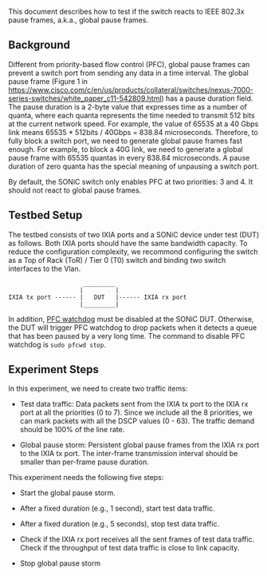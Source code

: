 This document describes how to test if the switch reacts to IEEE 802.3x pause frames, a.k.a., global pause frames.

## Background
Different from priority-based flow control (PFC), global pause frames can prevent a switch port from sending any data in a time interval. The global pause frame (Figure 1 in https://www.cisco.com/c/en/us/products/collateral/switches/nexus-7000-series-switches/white_paper_c11-542809.html) has a pause duration field. The pause duration is a 2-byte value that expresses time as a number of quanta, where each quanta represents the time needed to transmit 512 bits at the current network speed. For example, the value of 65535 at a 40 Gbps link means 65535 * 512bits / 40Gbps = 838.84 microseconds. Therefore, to fully block a switch port, we need to generate global pause frames fast enough. For example, to block a 40G link, we need to generate a global pause frame with 65535 quantas in every 838.84 microseconds. A pause duration of zero quanta has the special meaning of unpausing a switch port.

By default, the SONiC switch only enables PFC at two priorities: 3 and 4. It should not react to global pause frames.

## Testbed Setup
The testbed consists of two IXIA ports and a SONiC device under test (DUT) as follows. Both IXIA ports should have the same bandwidth capacity. To reduce the configuration complexity, we recommond configuring the switch as a Top of Rack (ToR) / Tier 0 (T0) switch and binding two switch interfaces to the Vlan.

```
                     _________
                    |         |
IXIA tx port ------ |   DUT   |------ IXIA rx port
                    |_________|
```
In addition, [PFC watchdog](https://github.com/sonic-net/SONiC/wiki/PFC-Watchdog-Design) must be disabled at the SONiC DUT. Otherwise, the DUT will trigger PFC watchdog to drop packets when it detects a queue that has been paused by a very long time. The command to disable PFC watchdog is <code>sudo pfcwd stop</code>.

## Experiment Steps
In this experiment, we need to create two traffic items:

- Test data traffic: Data packets sent from the IXIA tx port to the IXIA rx port at all the priorities (0 to 7). Since we include all the 8 priorities, we can mark packets with all the DSCP values (0 - 63). The traffic demand should be 100% of the line rate.

- Global pause storm: Persistent global pause frames from the IXIA rx port to the IXIA tx port. The inter-frame transmission interval should be smaller than per-frame pause duration.

This experiment needs the following five steps:

- Start the global pause storm.

- After a fixed duration (e.g., 1 second), start test data traffic.

- After a fixed duration (e.g., 5 seconds), stop test data traffic.

- Check if the IXIA rx port receives all the sent frames of test data traffic. Check if the throughput of test data traffic is close to link capacity.

- Stop global pause storm
